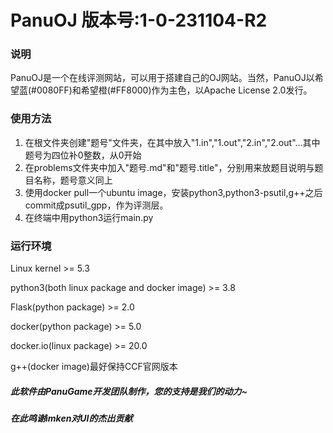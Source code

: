 # PanuOJ 版本号:1-0-231104-R2

### 说明

PanuOJ是一个在线评测网站，可以用于搭建自己的OJ网站。当然，PanuOJ以希望蓝(#0080FF)和希望橙(#FF8000)作为主色，以Apache License 2.0发行。

### 使用方法

1. 在根文件夹创建"题号"文件夹，在其中放入"1.in","1.out","2.in","2.out"...其中题号为四位补0整数，从0开始
2. 在problems文件夹中加入"题号.md"和"题号.title"，分别用来放题目说明与题目名称，题号意义同上
3. 使用docker pull一个ubuntu image，安装python3,python3-psutil,g++之后commit成psutil_gpp，作为评测层。
4. 在终端中用python3运行main.py

### 运行环境

Linux kernel >= 5.3

python3(both linux package and docker image) >= 3.8

Flask(python package) >= 2.0

docker(python package) >= 5.0

docker.io(linux package) >= 20.0

g++(docker image)最好保持CCF官网版本

##### 此软件由PanuGame开发团队制作，您的支持是我们的动力~
##### 在此鸣谢imken对UI的杰出贡献

